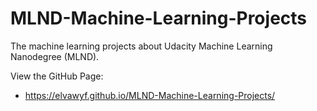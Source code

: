 # MLND-Machine-Learning-Projects
The machine learning projects about Udacity Machine Learning Nanodegree (MLND). 

View the GitHub Page: 
- https://elvawyf.github.io/MLND-Machine-Learning-Projects/

